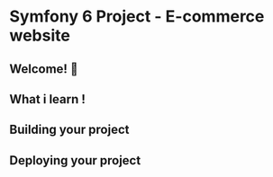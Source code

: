 # Symfony 6 Project - E-commerce website

## Welcome! 👋


## What i learn ! 
    


## Building your project



## Deploying your project
